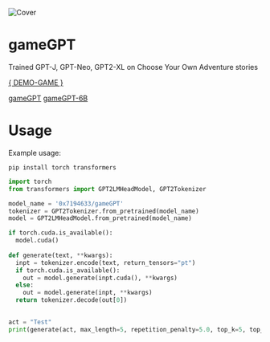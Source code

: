 ![Cover](https://0x7o.link/gameGPT/cover.png "Cover")
# gameGPT

Trained GPT-J, GPT-Neo, GPT2-XL on Choose Your Own Adventure stories

[{ DEMO-GAME }](https://gamio.ru)

[gameGPT](https://huggingface.co/0x7194633/gameGPT)
[gameGPT-6B](https://huggingface.co/0x7194633/gameGPT-6B)

# Usage
Example usage:

```
pip install torch transformers
```

```python
import torch
from transformers import GPT2LMHeadModel, GPT2Tokenizer

model_name = '0x7194633/gameGPT'
tokenizer = GPT2Tokenizer.from_pretrained(model_name)
model = GPT2LMHeadModel.from_pretrained(model_name)

if torch.cuda.is_available():
  model.cuda()
  
def generate(text, **kwargs):
  inpt = tokenizer.encode(text, return_tensors="pt")
  if torch.cuda.is_available():
    out = model.generate(inpt.cuda(), **kwargs)
  else:
    out = model.generate(inpt, **kwargs)
  return tokenizer.decode(out[0])
  

act = "Test"
print(generate(act, max_length=5, repetition_penalty=5.0, top_k=5, top_p=0.95, temperature=0.9))
```
